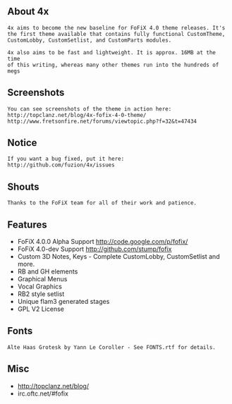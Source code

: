 ## About 4x

	4x aims to become the new baseline for FoFiX 4.0 theme releases. It's 
	the first theme available that contains fully functional CustomTheme, 
	CustomLobby, CustomSetlist, and CustomParts modules. 

	4x also aims to be fast and lightweight. It is approx. 16MB at the time
	of this writing, whereas many other themes run into the hundreds of megs

## Screenshots

	You can see screenshots of the theme in action here:
	http://topclanz.net/blog/4x-fofix-4-0-theme/
    http://www.fretsonfire.net/forums/viewtopic.php?f=32&t=47434

## Notice

	If you want a bug fixed, put it here: http://github.com/fuzion/4x/issues

## Shouts

	Thanks to the FoFiX team for all of their work and patience.

## Features

- FoFiX 4.0.0 Alpha Support <http://code.google.com/p/fofix/>
- FoFiX 4.0-dev Support <http://github.com/stump/fofix>
- Custom 3D Notes, Keys - Complete CustomLobby, CustomSetlist and more.
- RB and GH elements   
- Graphical Menus      
- Vocal Graphics       
- RB2 style setlist    
- Unique flam3 generated stages
- GPL V2 License

## Fonts
    Alte Haas Grotesk by Yann Le Coroller - See FONTS.rtf for details.

## Misc

- http://topclanz.net/blog/
- irc.oftc.net/#fofix